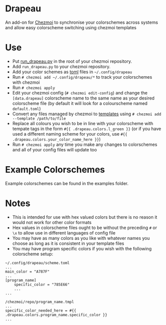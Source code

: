 # Drapeau
An add-on for [Chezmoi](https://github.com/twpayne/chezmoi) to synchronise your colorschemes across systems and allow easy colorscheme switching using chezmoi templates

# Use
* Put [run_drapeau.py](run_drapeau.py) in the root of your chezmoi repository.
* Add `run_drapeau.py` to your chezmoi repository.
* Add your color schemes as [toml](https://github.com/toml-lang/toml) files in `~/.config/drapeau`
* Run `# chezmoi add ~/.config/drapeau/*` to track your colorschemes with chezmoi
* Run `# chezmoi apply`
* Edit your chezmoi config (`# chezmoi edit-config`) and change the `[data.drapeau]` colorscheme name to the same name as your desired colorscheme file (by default it will look for a colourscheme named `default.toml`)
* Convert any files managed by chezmoi to [templates](https://github.com/twpayne/chezmoi/blob/master/docs/HOWTO.md#use-templates-to-manage-files-that-vary-from-machine-to-machine) using `# chezmoi add --template /path/to/file`
* Replace all colours you wish to be in line with your colorscheme with tempate tags in the form `#{{ .drapeau.colors.l_green }}` (or if you have used a different naming scheme for your colors, use `#{{ .drapeau.colors.your_color_name_here }}`)
* Run `# chezmoi apply` any time you make any changes to colorschemes and all of your config files will update too

# Example Colorschemes
Example colorschemes can be found in the examples folder.

# Notes
* This is intended for use with hex valued colors but there is no reason it would not work for other color formats
* Hex values in colorscheme files ought to be without the preceding `#` or `\x` to allow use in different languages of config file
* You may have as many colors as you like with whatever names you choose as long as it is consistent in your template files
* You may have program specific colors if you wish with the following colorscheme setup:
```
~/.config/drapeau/scheme.toml
...
main_color = "A787F"
...
[program_name]
    specific_color = "785E66"
    ...
...
```

```
/chezmoi/repo/program_name.tmpl
...
specific_color_needed_here = #{{ .drapeau.colors.program_name.specific_color }}
...
```

